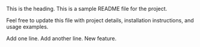 This is the heading.
This is a sample README file for the project.

Feel free to update this file with project details, installation instructions, and usage examples.

Add one line.
Add another line.
New feature.
    